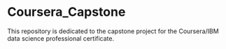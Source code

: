 # Coursera_Capstone
This repository is dedicated to the capstone project for the Coursera/IBM data science professional certificate.

